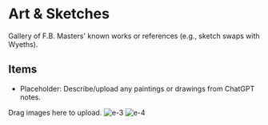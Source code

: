 # Art & Sketches

Gallery of F.B. Masters' known works or references (e.g., sketch swaps with Wyeths).

## Items
- Placeholder: Describe/upload any paintings or drawings from ChatGPT notes.

Drag images here to upload.
![e-3](https://github.com/user-attachments/assets/461a6f3a-e13a-4bbb-b5c7-44da3b0afdf5)
![e-4](https://github.com/user-attachments/assets/838ead73-2bb4-46d5-bb1d-f8f2c301829c)
